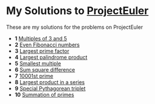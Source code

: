 # My Solutions to [ProjectEuler](https://projecteuler.net)
These are my solutions for the problems on ProjectEuler

* **1** [Multiples of 3 and 5](https://projecteuler.net/problem=1)
* **2** [Even Fibonacci numbers](https://projecteuler.net/problem=2)
* **3** [Largest prime factor](https://projecteuler.net/problem=3)
* **4** [Largest palindrome product](https://projecteuler.net/problem=4)
* **5** [Smallest multiple](https://projecteuler.net/problem=5)
* **6** [Sum square difference](https://projecteuler.net/problem=6)
* **7** [10001st prime](https://projecteuler.net/problem=7)
* **8** [Largest product in a series](https://projecteuler.net/problem=8)
* **9** [Special Pythagorean triplet](https://projecteuler.net/problem=9)
* **10** [Summation of primes](https://projecteuler.net/problem=10)

